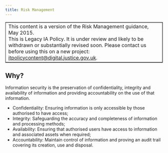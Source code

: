```yaml
---
title: Risk Management
---
```


<table border='1'>
<tr>
<td>This content is a version of the Risk Management guidance, May 2015.<br/>
This is Legacy IA Policy. It is under review and likely to be withdrawn or substantially revised soon. Please contact us before using this on a new project: <a href="mailto:itpolicycontent@digital.justice.gov.uk?subject=risk-management">itpolicycontent@digital.justice.gov.uk</a>.</td>
</tr>
</table>

## Why?

Information security is the preservation of confidentiality, integrity and availability of information and providing accountability on the use of that information.

- Confidentiality: Ensuring information is only accessible by those authorised to have access;
- Integrity: Safeguarding the accuracy and completeness of information and processing methods;
- Availability: Ensuring that authorised users have access to information and associated assets when required;
- Accountability: Maintain control of information and proving an audit trail covering its creation, use and disposal.